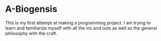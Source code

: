 # A-Biogensis
This is my first attempt at making a programming project. I am trying to learn and familiarize myself with all the ins and outs as well as the general philosophy with the craft.
